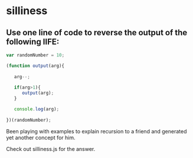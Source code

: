 # silliness

## Use one line of code to reverse the output of the following IIFE:

```javascript
var randomNumber = 10;

(function output(arg){
	
   arg--;
	
   if(arg>1){
      output(arg);
   } 	

   console.log(arg);
  
})(randomNumber);
```

Been playing with examples to explain recursion to a friend and generated yet another concept for him.

Check out silliness.js for the answer.
